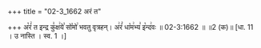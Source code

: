 +++
title = "02-3_1662 अरं त"

+++
अ꣡रं꣢ त इन्द्र कु꣣क्ष꣢ये꣣ सो꣡मो꣢ भवतु वृत्रहन्। अ꣢रं꣣ धा꣡म꣢भ्य꣣ इ꣡न्द꣢वः ॥ 02-3:1662 ॥ ॥2 (क)॥ [धा. 11 । उ नास्ति । स्व. 1 ।]